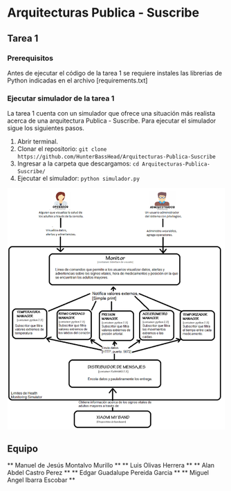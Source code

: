 # Arquitecturas Publica - Suscribe

## Tarea 1

### Prerequisitos

Antes de ejecutar el código de la tarea 1 se requiere instales las librerias de Python indicadas en el archivo [requirements.txt]  

### Ejecutar simulador de la tarea 1

La tarea 1 cuenta con un simulador que ofrece una situación más realista acerca de una arquitectura Publica - Suscribe. Para ejecutar el simulador sigue los siguientes pasos.  
1. Abrir terminal.  
2. Clonar el repositorio:   `git clone https://github.com/HunterBassHead/Arquitecturas-Publica-Suscribe`  
3. Ingresar a la carpeta que descargamos:   `cd Arquitecturas-Publica-Suscribe/`  
4. Ejecutar el simulador: `python simulador.py`  

![Diagrama de contenedores del SMAM](imagenes/diagrama-contenedores.png)


## Equipo ##

** Manuel de Jesús Montalvo Murillo **
** Luis Olivas Herrera **
** Alan Abdel Castro Perez **
** Edgar Guadalupe Pereida Garcia **
** Miguel Angel Ibarra Escobar **

